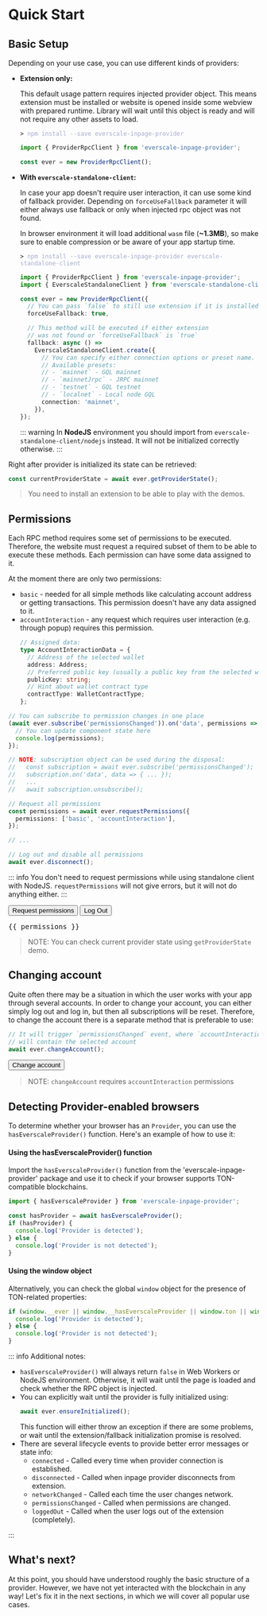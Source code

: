 <script setup>
import { ProviderRpcClient } from 'everscale-inpage-provider';
import { onMounted, onUnmounted, ref } from 'vue';

const ever = new ProviderRpcClient();

const providerState = ref();
const getProviderState = async () => {
  await ever.ensureInitialized();
  providerState.value = await ever.rawApi.getProviderState()
    .then((state) => JSON.stringify(state, undefined, 4));
};


const permissions = ref();

let permissionsSubscription = undefined;
onMounted(async () => {

  permissionsSubscription = await ever.subscribe('permissionsChanged');
  permissionsSubscription.on('data', data => {
    if (data.permissions.accountInteraction != null) {
      data.permissions.accountInteraction.address =
        data.permissions.accountInteraction.address.toString();
    }
    permissions.value = JSON.stringify(data, undefined, 4)
  });

});

onUnmounted(async () => {
  if (permissionsSubscription != null) {
    permissionsSubscription.unsubscribe();
  }
});

const requestPermissions = async () => {
  await ever.requestPermissions({
    permissions: ['basic', 'accountInteraction']
  });
};

const disconnect = async () => {
  await ever.disconnect()
};

const changeAccount = async () => {
  await ever.changeAccount()
};

</script>

# Quick Start

## Basic Setup

Depending on your use case, you can use different kinds of providers:

- **Extension only:**

  This default usage pattern requires injected provider object. This means extension must be
  installed or website is opened inside some webview with prepared runtime. Library will
  wait until this object is ready and will not require any other assets to load.

  <div class="language-sh"><pre><code><span class="line"><span style="color:var(--vp-c-brand);">&gt;</span> <span style="color:#A6ACCD;">npm install --save everscale-inpage-provider</span></span></code></pre></div>

  ```typescript
  import { ProviderRpcClient } from 'everscale-inpage-provider';

  const ever = new ProviderRpcClient();
  ```

- **With `everscale-standalone-client`:**

  In case your app doesn't require user interaction, it can use some kind of fallback provider.
  Depending on `forceUseFallback` parameter it will either always use fallback or only
  when injected rpc object was not found.

  In browser environment it will load additional `wasm` file (**~1.3MB**),
  so make sure to enable compression or be aware of your app startup time.

  <div class="language-sh"><pre><code><span class="line"><span style="color:var(--vp-c-brand);">&gt;</span> <span style="color:#A6ACCD;">npm install --save everscale-inpage-provider everscale-standalone-client</span></span></code></pre></div>

  ```typescript
  import { ProviderRpcClient } from 'everscale-inpage-provider';
  import { EverscaleStandaloneClient } from 'everscale-standalone-client';

  const ever = new ProviderRpcClient({
    // You can pass `false` to still use extension if it is installed
    forceUseFallback: true,

    // This method will be executed if either extension
    // was not found or `forceUseFallback` is `true`
    fallback: async () =>
      EverscaleStandaloneClient.create({
        // You can specify either connection options or preset name.
        // Available presets:
        // - `mainnet` - GQL mainnet
        // - `mainnetJrpc` - JRPC mainnet
        // - `testnet` - GQL testnet
        // - `localnet` - Local node GQL
        connection: 'mainnet',
      }),
  });
  ```

  ::: warning
  In **NodeJS** environment you should import from `everscale-standalone-client/nodejs` instead.
  It will not be initialized correctly otherwise.
  :::

Right after provider is initialized its state can be retrieved:

```typescript
const currentProviderState = await ever.getProviderState();
```

<GetProviderStateComponent />

> You need to install an extension to be able to play with the demos.

## Permissions

Each RPC method requires some set of permissions to be executed. Therefore,
the website must request a required subset of them to be able to execute these methods.
Each permission can have some data assigned to it.

At the moment there are only two permissions:

- `basic` - needed for all simple methods like calculating account address or getting transactions.
  This permission doesn't have any data assigned to it.
- `accountInteraction` - any request which requires user interaction (e.g. through popup)
  requires this permission.
  ```typescript
  // Assigned data:
  type AccountInteractionData = {
    // Address of the selected wallet
    address: Address;
    // Preferred public key (usually a public key from the selected wallet)
    publicKey: string;
    // Hint about wallet contract type
    contractType: WalletContractType;
  };
  ```

```typescript
// You can subscribe to permission changes in one place
(await ever.subscribe('permissionsChanged')).on('data', permissions => {
  // You can update component state here
  console.log(permissions);
});

// NOTE: subscription object can be used during the disposal:
//   const subscription = await ever.subscribe('permissionsChanged');
//   subscription.on('data', data => { ... });
//   ...
//   await subscription.unsubscribe();

// Request all permissions
const permissions = await ever.requestPermissions({
  permissions: ['basic', 'accountInteraction'],
});

// ...

// Log out and disable all permissions
await ever.disconnect();
```

::: info
You don't need to request permissions while using standalone client with NodeJS.
`requestPermissions` will not give errors, but it will not do anything either.
:::

<div class="demo">
  <button @click="requestPermissions">Request permissions</button>
  <button @click="disconnect">Log Out</button>
  <pre v-if="permissions != null">{{ permissions }}</pre>
</div>

> NOTE: You can check current provider state using `getProviderState` demo.

## Changing account

Quite often there may be a situation in which the user works with your app through several accounts.
In order to change your account, you can either simply log out and log in, but then all subscriptions
will be reset. Therefore, to change the account there is a separate method that is preferable to use:

```typescript
// It will trigger `permissionsChanged` event, where `accountInteraction`
// will contain the selected account
await ever.changeAccount();
```

<div class="demo">
  <button @click="changeAccount">Change account</button>
</div>

> NOTE: `changeAccount` requires `accountInteraction` permissions

## Detecting Provider-enabled browsers

To determine whether your browser has an `Provider`, you can use the `hasEverscaleProvider()` function.
Here's an example of how to use it:

#### Using the hasEverscaleProvider() function

Import the `hasEverscaleProvider()` function from the 'everscale-inpage-provider' package and use it to check if your browser supports TON-compatible blockchains.

```typescript
import { hasEverscaleProvider } from 'everscale-inpage-provider';

const hasProvider = await hasEverscaleProvider();
if (hasProvider) {
  console.log('Provider is detected');
} else {
  console.log('Provider is not detected');
}
```

#### Using the window object

Alternatively, you can check the global `window` object for the presence of TON-related properties:

```typescript
if (window.__ever || window.__hasEverscaleProvider || window.ton || window.hasTonProvider) {
  console.log('Provider is detected');
} else {
  console.log('Provider is not detected');
}
```

::: info Additional notes:

- `hasEverscaleProvider()` will always return `false` in Web Workers or NodeJS environment. Otherwise, it will wait until the page is loaded and check whether the RPC object is injected.
- You can explicitly wait until the provider is fully initialized using:
  ```typescript
  await ever.ensureInitialized();
  ```
  This function will either throw an exception if there are some problems, or wait until the extension/fallback initialization promise is resolved.
- There are several lifecycle events to provide better error messages or state info:
  - `connected` - Called every time when provider connection is established.
  - `disconnected` - Called when inpage provider disconnects from extension.
  - `networkChanged` - Called each time the user changes network.
  - `permissionsChanged` - Called when permissions are changed.
  - `loggedOut` - Called when the user logs out of the extension (completely).

:::

## What's next?

At this point, you should have understood roughly the basic structure of a provider.
However, we have not yet interacted with the blockchain in any way!
Let's fix it in the next sections, in which we will cover all popular use cases.
